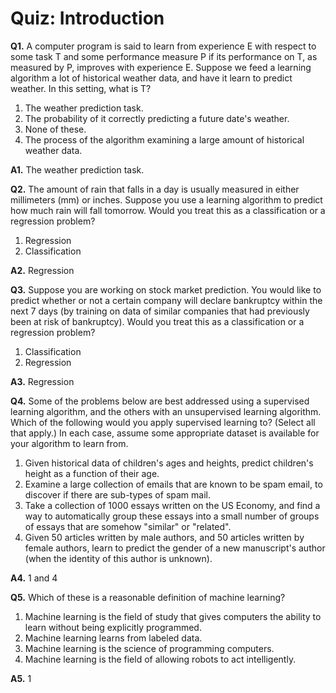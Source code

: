 Quiz: Introduction
=======================

**Q1.** A computer program is said to learn from experience E with respect to some task T and some performance 
measure P if its performance on T, as measured by P, improves with experience E. Suppose we feed a learning 
algorithm a lot of historical weather data, and have it learn to predict weather. In this setting, what is T?

  1. The weather prediction task.
  1. The probability of it correctly predicting a future date's weather.
  1. None of these.
  1. The process of the algorithm examining a large amount of historical weather data.
  
**A1.** The weather prediction task.

**Q2.** The amount of rain that falls in a day is usually measured in either millimeters (mm) or inches. 
Suppose you use a learning algorithm to predict how much rain will fall tomorrow. Would you treat this as a 
classification or a regression problem?
    
  1. Regression
  1. Classification
  
**A2.** Regression

**Q3.** Suppose you are working on stock market prediction. You would like to predict whether or not a certain company 
will declare bankruptcy within the next 7 days (by training on data of similar companies that had previously 
been at risk of bankruptcy). Would you treat this as a classification or a regression problem?
     
  1. Classification
  1. Regression 
  
**A3.** Regression

**Q4.** Some of the problems below are best addressed using a supervised learning algorithm, and the others with an 
unsupervised learning algorithm. Which of the following would you apply supervised learning to? (Select all that apply.) 
In each case, assume some appropriate dataset is available for your algorithm to learn from.
    
  1. Given historical data of children's ages and heights, predict children's height as a function of their age.
  1. Examine a large collection of emails that are known to be spam email, to discover if there are sub-types of 
  spam mail.
  1. Take a collection of 1000 essays written on the US Economy, and find a way to automatically group these essays 
  into a small number of groups of essays that are somehow "similar" or "related".
  1. Given 50 articles written by male authors, and 50 articles written by female authors, learn to predict 
  the gender of a new manuscript's author (when the identity of this author is unknown).
  
**A4.** 1 and 4

**Q5.** Which of these is a reasonable definition of machine learning?
        
  1. Machine learning is the field of study that gives computers the ability to learn without being explicitly programmed.
  1. Machine learning learns from labeled data.
  1. Machine learning is the science of programming computers.
  1. Machine learning is the field of allowing robots to act intelligently.
  
**A5.** 1 
